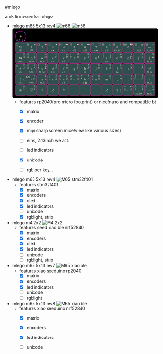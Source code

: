 #mlego

zmk firmware for mlego

- mlego m66 5x13 rev4
![m66](https://mlego.elena.re/pics/m66/mlego_m66_rev4-lcd.webp)
![m66](https://mlego.elena.re/pics/m66/mlego_m66_rev4-sharp.webp)
![M66 .. ](./mlego_m66_rev4_uk.svg)
  - features rp2040(pro micro footprint) or nice!nano and compatible bt
    - [x] matrix
    - [x] encoder
    - [x] mipi sharp screen (nice!view like various sizes)
    - [ ] eink, 2.13inch we act.
    - [ ] led indicators
    - [x] unicode
    - [ ] rgb per key...


- mlego m65 5x13 rev4
![M65 stm32f401](https://i.imgur.com/P1SRKwC.jpg)
  - features stm32f401
    - [x] matrix
    - [x] encoders
    - [x] oled
    - [x] led indicators
    - [ ] unicode
    - [x] rgblight, strip

- mlego m4 2x2
![M4 2x2](https://i.imgur.com/OLo1Bq0.jpg)
  - features seed xiao ble nrf52840
    - [x] matrix
    - [x] encoders
    - [x] oled
    - [x] led indicators
    - [ ] unicode
    - [ ] rgblight, strip

- mlego m65 5x13 rev7
![M65 xiao ble](https://i.imgur.com/suDn7M2.jpg)
  - features xiao seeduino rp2040
    - [x] matrix
    - [x] encoders
    - [x] led indicators
    - [ ] unicode
    - [ ] rgblight

- mlego m65 5x13 rev8
![M65 xiao ble](https://i.imgur.com/suDn7M2.jpg)
  - features xiao seeduino nrf52840
    - [x] matrix
    - [x] encoders
    - [x] led indicators
    - [ ] unicode


